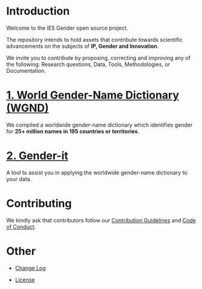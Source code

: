 # Introduction

Welcome to the IES Gender open source project.

The repository intends to hold assets that contribute towards scientific advancements on the subjects of **IP, Gender and Innovation**.

We invite you to contribute by proposing, correcting and improving any of the following: 
Research questions, Data, Tools, Methodologies, or Documentation.

# [1. World Gender-Name Dictionary (WGND)](wgnd/README.md)

We compiled a worldwide gender-name dictionary which identifies gender for **25+ million names in 195 countries or territories**.  

# [2. Gender-it](genderit/readme.md)

A tool to assist you in applying the worldwide gender-name dictionary to your data. 

# Contributing

We kindly ask that contributors follow our [Contribution Guidelines](CONTRIBUTING.md) and [Code of Conduct](CODE_OF_CONDUCT.md).

# Other

 - [Change Log](CHANGELOG.md)

 - [License](LICENSE.md)
